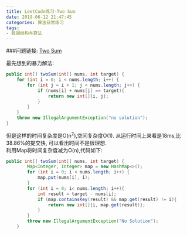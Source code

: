 ```yaml
---
title: LeetCode练习-Two Sum
date: 2019-06-12 21:47:45
categories: 算法日常练习
tags:
- 数据结构与算法
---
```

###问题链接: [Two Sum](https://leetcode.com/problems/two-sum/)
<p>最先想到的暴力解法:</p>

```java
public int[] twoSum(int[] nums, int target) {
    for (int i = 0; i < nums.length; i++) {
        for (int j = i + 1; j < nums.length; j++) {
            if (nums[i] + nums[j] == target){
                return new int[]{i, j};
            }
        }
    }
    throw new IllegalArgumentException("no solution");
}
```
<!--more-->
但是这样的时间复杂度是O(n<sup>2</sup>),空间复杂度O(1). 从运行时间上来看是18ms,比38.86%的提交快, 可以看出时间不是很理想.<br/>
利用Map将时间复杂度减为O(n),代码如下:

```java
public int[] twoSum(int[] nums, int target) {
        Map<Integer, Integer> map = new HashMap<>();
        for (int i = 0; i < nums.length; i++) {
            map.put(nums[i], i);
        }
        for (int i = 0; i< nums.length; i++){
            int result = target - nums[i];
            if (map.containsKey(result) && map.get(result) != i){
                return new int[]{i, map.get(result)};
            }
        }
        throw new IllegalArgumentException("No Solution");
    }
```
